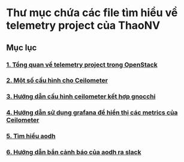 # Thư mục chứa các file tìm hiểu về telemetry project của ThaoNV

## Mục lục

### [1. Tổng quan về telemetry project trong OpenStack](./docs/overview.md)

### [2. Một số cấu hình cho Ceilometer](./docs/)

### [3. Hướng dẫn cấu hình ceilometer kết hợp gnocchi](./docs/)

### [4. Hướng dẫn sử dụng grafana để hiển thị các metrics của Ceilometer](./docs/)

### [5. Tìm hiểu aodh](./docs/)

### [6. Hướng dẫn bắn cảnh báo của aodh ra slack](./docs/)
